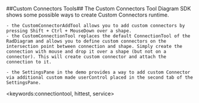##Custom Connectors Tools##
The Custom Connectors Tool Diagram SDK shows some possible ways to create Custom Connectors runtime.

	- the CustomConnectorAddTool allows you to add custom connectors by pressing Shift + Ctrl + MouseDown over a shape.
	- the CustomConnectionTool replaces the default ConnectionTool of the RadDiagram and allows you to define custom connectors on the intersection point between connection and shape. Simply create the connection with mouse and drop it over a shape (but not on a connector). This will create custom connector and attach the connection to it.

	- the SettingsPane in the demo provides a way to add custom Connector via additional custom made userControl placed in the second tab of the SettingsPane.

<keywords:connectiontool, hittest, service>